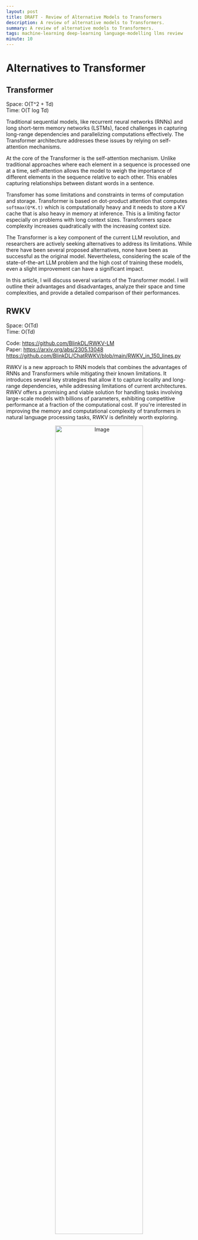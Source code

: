 ```yaml
---
layout: post
title: DRAFT - Review of Alternative Models to Transformers
description: A review of alternative models to Transformers.
summary: A review of alternative models to Transformers.
tags: machine-learning deep-learning language-modelling llms review
minute: 10
---
```


<style>
img {
    border-radius: 10px;
}
</style>


# Alternatives to Transformer

## Transformer
Space: O(T^2 + Td)<br>
Time: O(T log Td)<br>

Traditional sequential models, like recurrent neural networks (RNNs) and long short-term memory networks (LSTMs), faced challenges in capturing long-range dependencies and parallelizing computations effectively. The Transformer architecture addresses these issues by relying on self-attention mechanisms.

At the core of the Transformer is the self-attention mechanism. Unlike traditional approaches where each element in a sequence is processed one at a time, self-attention allows the model to weigh the importance of different elements in the sequence relative to each other. This enables capturing relationships between distant words in a sentence.

Transfomer has some limitations and constraints in terms of computation and storage. Transformer is based on dot-product attention that computes ```softmax(Q*K.t)``` which is computationally heavy and it needs to store a KV cache that is also heavy in memory at inference. This is a limiting factor especially on problems with long context sizes. Transformers space complexity increases quadratically with the increasing context size.

The Transformer is a key component of the current LLM revolution, and researchers are actively seeking alternatives to address its limitations. While there have been several proposed alternatives, none have been as successful as the original model. Nevertheless, considering the scale of the state-of-the-art LLM problem and the high cost of training these models, even a slight improvement can have a significant impact.

In this article, I will discuss several variants of the Transformer model. I will outline their advantages and disadvantages, analyze their space and time complexities, and provide a detailed comparison of their performances.



## RWKV

Space: O(Td)<br>
Time: O(Td)<br>

Code: https://github.com/BlinkDL/RWKV-LM<br>
Paper: https://arxiv.org/abs/2305.13048<br>
https://github.com/BlinkDL/ChatRWKV/blob/main/RWKV_in_150_lines.py<br>

RWKV is a new approach to RNN models that combines the advantages of RNNs and Transformers while mitigating their known limitations. It introduces several key strategies that allow it to capture locality and long-range dependencies, while addressing limitations of current architectures. RWKV offers a promising and viable solution for handling tasks involving large-scale models with billions of parameters, exhibiting competitive performance at a fraction of the computational cost. If you're interested in improving the memory and computational complexity of transformers in natural language processing tasks, RWKV is definitely worth exploring.

<figure style="text-align:center;">
    <img src="https://cdn.discordapp.com/attachments/1158141030080716891/1158150056478789703/image.png?ex=651b32ca&is=6519e14a&hm=4781857cc520c0d1abef45ae00bccbf9cf2fbd492694410c9b031dbad689d279&" alt="Image" width="75%" height="75%">
</figure>
RWKV is designed to combine the strengths of RNNs and Transformers while mitigating their known limitations. Compared to RNNs, RWKV offers more efficient parallelizable training and better performance on long-range dependencies by not relying on a single hidden unit to pass the context between different time steps.

Compared to Transformers, RWKV offers linear attention and constant computational and memory complexity during inference, making it more efficient for large-scale models.

There are two main components of a RWKV block. Time-mixing and channel-mixing. Time-mixing works by linearly interpolating between the current input and the previous time step input, which naturally aggregates and gates information in the input channels. The time-mixing block is composed of three equations that compute the values of r, k, and v at each time step, which are then used to compute the WKV computation that plays the role of attention in Transformers. In essence, as time passes and t becomes larger, the vector o_t relies on a  historical record which is indicated by the accumulation of a greater number of terms.

<figure style="text-align:center;">
  <img src="https://cdn.discordapp.com/attachments/1158141030080716891/1158150244828188702/image.png?ex=651b32f7&is=6519e177&hm=b4fff3b20f4c38fc5a1d7be4dff01277764b94e74ff1b440087d89e6808988a9" alt="Image" width="75%" height="75%">
</figure>

Channel-mixing is another key component of the RWKV architecture that helps it capture locality in sequential data. It works by computing the values of r, k, and o at each time step, which are then used to compute the final output vector. The channel-mixing block is composed of three equations that compute the values of r, k, and o at each time step. The output vector is computed by taking the sigmoid of the receptance r and using it as a "forget gate" to eliminate unnecessary historical information. The final output vector is then computed by multiplying the sigmoid of r with the result of a max pooling operation on k, followed by a squared ReLU activation.

<figure style="text-align:center;">
    <img src="https://cdn.discordapp.com/attachments/1158141030080716891/1158150324482211981/image.png?ex=651b330a&amp;is=6519e18a&amp;hm=a27f2cb37111f256b78dfb8b1a1946362f1bc847de4b93e196c57c1807db2ed7&amp;" alt="Image" width="75%" height="75%">
</figure>

RWKV comes with certain limitations  RWKV may have performance limitations on tasks that require recalling information over very long contexts due to relaying on a limited vector between time steps as in RNNs as opposed to Transformers having access to all the information at every step by the attention mechanism. One limitation of RWKV is that prompt engineering has become more significant compared to traditional Transformer models. In the RWKV framework, the linear attention mechanism restricts the extent to which prompt information is passed on to the model's continuation. It is also emprically shown that "When the prompts were adjusted from the ones used for GPT to more suitable for RWKV, the F1 measure performance increased even from 44.2% to 74.8%."

In the results, RWKV has shown impressive performance and has even outperformed other models in specific tasks. However, when the task demands a stronger reliance on context, RWKV's performance tends to decrease, leading to underperformance compared to other models.

 RWKV model serves as an outstanding illustration of an open-source project, with the paper mentioning many contributors. It is truly impressive to observe the significant influence that open-source research has had in advancing innovative AI solutions on a grand scale. It appears that efforts are already underway to address certain limitations of RWKV with a new iteration of the model architecture. You can join [their discord]( https://discord.gg/bDSBUMeFpc) if you are willing to get involved in the development process.








## Hyena

 Time: O(NdT (logT + d)) - N is number of projections <br>
 Space Complexity: O(Td)

 Code: https://github.com/HazyResearch/safari <br>
 Paper: https://arxiv.org/abs/2302.10866 <br>
 Blogpost: https://hazyresearch.stanford.edu/blog/2023-03-07-hyena <br>

Hyena addresses the Transformers limitations with their attention operator, which becomes computationally expensive with longer sequences and is unable to access a significant amount of context. Hyena offers a subquadratic alternative to attention by combining long convolutions with data-controlled gating. In various tasks involving recall and reasoning with sequences containing thousands to hundreds of thousands of tokens, Hyena has demonstrated significant improvements in accuracy compared to state-space operators and other methods. Additionally, Hyena has set a new standard for dense-attention-free architectures in language modeling. It achieves Transformer-level quality while reducing required training compute by 20% at a sequence length of 2K. Notably, Hyena operators are also faster, offering twice the efficiency of highly optimized attention operators.

<figure>
  <img src="https://media.discordapp.net/attachments/1158141030080716891/1158147883573452930/Screenshot_2023-09-28_at_15.50.08.png?ex=651b30c4&is=6519df44&hm=2b69bef06a520b2132969521cf327e82d64100f3a6b7d435e8ba265870c1ec41&=&width=2204&height=990" alt="Image description">
</figure>

Hyena first projects the input into a set of vectors ```v, x_1, ..., x_n``` and ```v``` acts like the value vector as in the attention. Then it projects ```v, x_1, ..., x_n``` with learnable filters ```h_1, ..., h_n```. Hyena applies a multiplicative gating interaction to the projected vectors, similar to LSTMs. This gating is used to control the information flow thorugh the recurrance.

<figure>
  <img src="https://media.discordapp.net/attachments/1158141030080716891/1158147883883839538/Screenshot_2023-09-28_at_16.56.27.png?ex=651b30c4&is=6519df44&hm=371aa3bf09a5953f22ab4719e69b6c8ce3abb1530e9c5c8a6a4d069f0af57258&=width=2204&height=466" alt="Image">
</figure>

Hyena uses an implicit long convolution to the gated input, using a set of Hyena filters thar are parametrized by a feed-forward network. This convolution is used to capture long-range dependencies in the input.

<figure>
  <img src="https://media.discordapp.net/attachments/1158141030080716891/1158147884139684053/Screenshot_2023-09-28_at_17.28.21.png?ex=651b30c4&is=6519df44&hm=94592fd5b34bbbf083d352998bc7ec7ec10c836508e2b404c2bfe6b960e002d2&=&width=2204&height=466" alt="Image">
</figure>


<figure>
  <img src="https://media.discordapp.net/attachments/1158141030080716891/1158147884416516166/Screenshot_2023-09-28_at_17.29.11.png?ex=651b30c4&is=6519df44&hm=6ca777f2a5790e4f49e7ea2c2184cc186aed1f0c414444e45f677319c6fca9e8&=&width=2204&height=512" alt="Image description">
</figure>

<figure>
  <img src="https://media.discordapp.net/attachments/1158141030080716891/1158147884634615828/Screenshot_2023-09-28_at_17.29.49.png?ex=651b30c5&is=6519df45&hm=9e787acaef69633b283691dfecdd371581feeddf76d854af1c420ebe6d908955&=&width=2204&height=580" alt="Image">
</figure>

Below is the overall Hyena operator in python as described in the blogpost:

```python
def hyena_filter(t):
	return window(t) * ffn(t) * poitional_encoding(t)

x, v = input_projections(u)
for o in range(hyena_orders):
    h = hyena_filter(L)  # long conv filter parameterized via an MLP
    v = x[o] * fftconv(h, v)  # elem-wise mult & fftconv
)
```

When it comes to language modelling, Hyena is often compared to GPTNeo and RWKV. Hyena exhibits superior performance in few-shot learning, but RWKV outperforms in terms of zero-shot accuracy on SuperGLUE tasks. Moreover, Hyena performs on par with a Transformer model when it comes to WikiText103 dataset perplexity numbers.

In terms of runtime, the cross-over point between Hyena and attention occurs at a length of 2048 and Hyena and flash attention ranges from 4086 to 8196.

<figure>
  <img src="https://media.discordapp.net/attachments/1158141030080716891/1158147884944990327/Screenshot_2023-09-28_at_17.44.48.png?ex=651b30c5&is=6519df45&hm=8efde44c22a32b3404f8c5c80d736f5d71bae95f178637493627289d8da0503a&=&width=2204&height=717"
  alt="Image">
</figure>

In my view, the Hyena model is a intersting approach for extending input length through scalable computing. Nonetheless, further investigations on a larger scale are necessary to confirm its efficacy as a viable alternative to the Transformer model. For now, the RWKV model appears to offer better value in terms of both complexity and performance. However, if the goal is to tackle very lengthy context problems, Hyena could be a promising choice.


## Attention Free Transformer

Time: AFT-simple O(Td), AFT-full O(T^2d) <br>
Space: O(Td) <br>

Paper: https://arxiv.org/abs/2105.14103v2<br>
Code (unofficial): https://github.com/rish-16/aft-pytorch<br>

Attention Free Transformer (AFT) is a new variant of the Transformer model that eliminates the need for dot product self attention, making it compatible with large input and model sizes. AFT takes advantage of locality and spatial weight sharing while maintaining global connectivity, resulting in excellent efficiency. The paper presents experiments on autoregressive modeling tasks and image recognition, demonstrating competitive performance compared to other models. Overall, AFT is a promising approach for efficient and effective deep learning.
Original attention can be implemented as

We can think of AFT as weighted average over values that is combined by the queries with element-wise multiplication instead of a heavy attention matrix. In an Attention-based Feed-Forward Transformer (AFT) layer, the learned position biases are added to the key values. Then, the values are combined with the key using element-wise multiplication. Finally, the resulting values are multiplied with the query in an element-wise manner. Thus it avoids the computationally heavy ```softmax(Q*K.t)``` operation of transformers. "AFT can be interpreted as performing implicit attention with as many heads as feature dimensions, where the attention matrices take a factorized form."

This new operation has a memory complexity linear with respect to both the context size and the dimension of features, making it compatible with both large input and model sizes. The AFT model variants take advantage of the idea of locality and spatial weight sharing while maintaining global connectivity. This allows AFT to capture long-term dependencies and achieve competitive performance on autoregressive modeling tasks and image recognition.

<figure>
    <img src="https://cdn.discordapp.com/attachments/1158141030080716891/1158143056378331156/Screenshot_2023-09-29_at_16.02.12.png?ex=651b2c45&is=6519dac5&hm=3f69a901a09a9e90c3b2e6a622ec69603f2d654c8e4be3eca506d08c65d1d3ac&" alt="Image">
</figure>

There are four different versions of AFT. The first version is AFT-simple, which does not utilize position encoding. The second version is AFT-full, which includes regular position encoding. The third version is AFT-local, which incorporates a learned set of relative position biases within a specified window. The fourth version is AFT-conv, which utilizes depth-wise separable convolution and underlined especially for image tasks.

<figure>
  <img src="https://cdn.discordapp.com/attachments/1158141030080716891/1158143241707864185/Screenshot_2023-09-29_at_16.01.38.png?ex=651b2c72&is=6519daf2&hm=95cf4adb2b085f2a57a00731ec8816c0a3777d6ebcb1b29fd364695ef61322ae&" alt="Screenshot">
	<figcaption>AFT-conv formulation. </figcaption>
</figure>


In terms of results, the paper shows that AFT achieves comparable or better accuracy than traditional Transformer models on various autoregressive modeling tasks and image recognition tasks, while using much smaller memory footprints. AFT also outperforms other efficient Transformer variants such as Linformer and Performer. The paper also demonstrates the effectiveness of AFT on variable size inputs and shows that it is well-suited for pretraining and finetuning workflows in vision tasks.

In general, AFT shows great potential as a substitute for conventional Transformers. It offers substantial reductions in computational requirements and memory usage, all while maintaining high performance. Moreover, AFT serves as the foundation for the development of both Hyena and RWKV.



## Retentive Network

Time: O(Td(b + h)) s.t. b chunk size and h is head dimension <br>
Space: O(T) <br>

Paper: https://arxiv.org/abs/2307.08621<br>
Code (official):  https://github.com/microsoft/torchscale/commit/bf65397b26469ac9c24d83a9b779b285c1ec640b <br>
Code:  https://github.com/syncdoth/RetNet<br>
Code:  https://github.com/Jamie-Stirling/RetNet<br>


RetNet borrows recurrent input processing from RNN and parallel-training of Transformer models and combine them to achieve a compute efficient model. Recurrence enables O(1) inference since it does not need to compute the relation between every input and every other input in the sequence. RetNet applies recurrance chunk-wise to the input to alleviate the representational bottleneck of the regular RNN and model longer samples efficiently.

<figure>
  <img src="https://cdn.discordapp.com/attachments/1158141030080716891/1158141074603253800/retnet-vs-transformer.webp?ex=651b2a6d&is=6519d8ed&hm=7904fcf6149253cc0742d0ab1ec4f17a78b405adfee7191618e144a0b40b2a28&" alt="Caption" title="Difference between Transformer and RetNet">
  <figcaption>Difference between Transformer and RetNet</figcaption>
</figure>


RetNet introduces a novel approach to replace the softmax operation utilized in self-attention with a Hadamard product. By leveraging a newly introduced **D-matrix and incorporating a GroupNorm operation**, the relative attention weights assigned to each token in the input sequence are determined. Traditionally, the softmax operation plays a crucial role in capturing long-term dependencies and contributes to the remarkable performance of Transformers. However, the computation of softmax, specifically ```softmax(Q * K.t)```, significantly hampers the efficiency of Transformers during inference. This is  due to the storage requirements of a squared ```NxN``` matrix, which grows quadratically with the sequence length.

RetNet utilizes two variants of the same computation, one for training and another for inference. This is the crux of RetNet's functionality. During training, a parallel computation approach is employed to expedite the process, while during inference, a recurrent formulation is utilized instead. I suggest you to check [this post](https://medium.com/ai-fusion-labs/retentive-networks-retnet-explained-the-much-awaited-transformers-killer-is-here-6c17e3e8add8) by Shantanu Chandra who made a better job than the paper explaining how things work.

<figure>
  <img src="https://cdn.discordapp.com/attachments/1158141030080716891/1158143553000718397/image.png?ex=651b2cbc&is=6519db3c&hm=663ffeedd63406f87d7032c71c9b4884f01602e16e408f7b2de2a00a95cc61d4" alt="Image">
  <figcaption>Training and inference computation.</figcaption>
</figure>


When we compare RetNet to attention-free transformers and RWKV, it retains the element-wise interactions in the sequence with a certain constraint by the retention operation. It keeps the high-dimensional state of the encoded sequence information which they claim to contribute to the performance of the model.

Results show that after ~2.7B parameters RetNet achieves lower perplexity values and out-performs Transformer. Most of the results are reported based on the 6.7B model. RetNet is signifcantly better than Transformer at this scale in zero-shot, few-shot learning.

RetNet replaces the KV cache of Transformers by the propsed recurrance operation and saves memory also chunk-wise retention makes inference significantly scalable with increasing batch size and input length.

They also show that RetNet is computationally way efficient than Transformer and almost on par with Transformer + Flash Attention 1 (needs to compare Flash Attention2 as well). Results show that it uses 3.4x lower memory, 8.4x higher throughput, 15.6x lower latency in relation to a Transformer model.

When compared to the other Transformer alternatives RetNet outperforms all the other models by an important margin on language modelling.

<figure>
<img src="https://cdn.discordapp.com/attachments/1158141030080716891/1158143990630187048/image.png?ex=651b2d24&is=6519dba4&hm=05891731dffc0e053173f55da8865837ad7805293a3c3b29eda0f0e2a7cc8490" alt="Image">
  <figcaption>Comparison with the other models.</figcaption>
</figure>

<br>
## Longnet

Time: O(Td)<br>
Space: O(T/r log T/r d) s.t. r is the attention dilation rate <br>

Paper: https://arxiv.org/pdf/2307.02486.pdf <br>
Code: https://github.com/microsoft/torchscale <br>

LONGNET is a variant of the Transformer model that tackles the issue of scaling sequence length in large language models. It can handle sequences with over **1 billion tokens** while maintaining good performance on shorter sequences. This is accomplished through dilated attention, which enhances the model's ability to attend to distant tokens. LONGNET has advantages such as linear computation complexity, the capability to serve as a distributed trainer for long sequences, and seamless integration with existing Transformer-based optimization. Experimental results confirm its effectiveness on long-sequence modeling as well as general language tasks.


<figure>
  <img src="https://cdn.discordapp.com/attachments/1158141030080716891/1158764016307556372/image.png?ex=651d6e96&is=651c1d16&hm=677a5c15b30c83014def640efb5341424801680255ce60bfedd2baf973c24a14" alt="Image">
</figure>

In order to simplify the self-attention layers, LONGNET utilizes dilated attention. This approach involves dividing the input sequence into segments and dilating each segment at a specific rate. By doing so, the model is able to leverage different segment and dilation rates to improve its modeling abilities. The outputs of each segment size and dilation rate combination are then combined through a weighted sum. These weights are determined based on the softmax denominators of each output. This combination of segments and dilation strikes a balance between considering the global context and maintaining efficiency, as dilation serves as an efficient approximation of the attention matrix.

<figure>
  <img src="https://cdn.discordapp.com/attachments/1158141030080716891/1158766857587806258/image.png?ex=651d713b&is=651c1fbb&hm=40fa139299585deb1af9fb02e23c05007dea236811e3ce34ea5414a81ffe175a&" alt="Image Description">
</figure>

There are two additional techniques that can be employed. One of them, called LONGNET, incorporates varying dilation rates in each attention head to introduce more diversity. This technique also gradually increases the segment lengths and dilation rates in successive layers, allowing for the processing of extremely long input sequences.

Training LONGNET for 1 billion tokens requires distributed training. Due to segment nature, any long text can be segmented and those segments can be distributed on different GPUs and processed in-parallel with a constant communication overhead.

For testing the model, they used the Stack dataset, a source code collection with over 300 programming languages. They showed that LONGNET outperforms a vanilla Transformer model by a large margin in final perplexity and computation. They were able to train LONGNET with 32k context size and the Transformer only 16k.

<figure>
    <img src="https://cdn.discordapp.com/attachments/1158141030080716891/1158774319560798238/image.png?ex=651d782e&is=651c26ae&hm=1d47402aaab7e0ee804e53e76179c11d03a48e654cb30bce1dde0c3b91f7a051&" alt="Image">
</figure>

**My 2 cents:** Consider using LONGNET when you need to process very long context or stream outputs.



<br>
## MegaByte
Time: O(T ^ (4/3)  d)
Space:

Paper: https://arxiv.org/abs/2305.07185<br>
Code: https://github.com/lucidrains/MEGABYTE-pytorch<br>

<figure>
  <img src="https://cdn.discordapp.com/attachments/1158141030080716891/1159125345593737246/image.png?ex=651ebf19&is=651d6d99&hm=987d8fe538501b0d3970b50846dfa7f154a721edbf771dac74f8a9da7708675c&" alt="image">
</figure>

MEGABYTE is an architecture for decoders that makes it possible to model sequences with over one million bytes in a differentiable way. It does this by dividing sequences into patches and using a local submodel within each patch, as well as a global model between patches. This allows for sub-quadratic self-attention, larger feedforward layers without increasing computational cost, and enhanced parallelism while decoding. Consequently, MEGABYTE delivers enhanced performance at a reduced expense for both training and generation.

MEGABYTES offers several advantages, including sub-quadratic self-attention, pre-patch feed forward layers, and parallel decoding. The sub-quadratic self-attention is achieved by dividing the input into smaller "patches," which helps to reduce the computational burden of self-attention. This reduces the self-attention cost to `O(T^(4/3) d)`.

It's important to note that in a Transformer, the feedforward layers consume about 98% of the FLOPs. MEGABYTES addresses this issue by replacing multiple passes of these layers with a single pass, utilizing a larger linear layer.

Furthermore, the use of patches also introduces a level of parallelism. As a result, they found that their 1.5B parameter model is 40% faster than a 350M Transformer model.

The MEGABYTE system is composed of three main components. First, there is a patch embedder, which converts the patch sequences into a representation that takes into account the context. Then, there is a large global Transformer that encodes the contextualized inputs. Lastly, there is a smaller transformer model that takes each output from the global model and predicts the output tokens in an auto-regressive manner.

MEGABYTE is applied to language modelling, image modelling, audio modelling. The cool thing is that it is trained by the raw byte values (hence the name). It is compared to PerceiverAR and a Transformer baseline. In all tasks, it outperforms the both and it is also competitive to models that use regular tokenizers.

The ablation analysis reveals that both the local and global models are crucial components of the overall model. The absence of either of these components resulted in a significant decrease in performance.

**My 2 cents:** I find the concept of learning from raw bytes and utilizing multi-stage transformers very intriguing. I believe this approach has the potential to revolutionize language model systems (LLMs) in the future. By eliminating tokenization models, we can bridge the gap between computers and models, paving the way for the development of new generation LLM-based operating systems.

In addition, I am curious about the capability of MegaByte to perform Text-to-Speech (TTS) without discretization, by solely relying on mel-frames or just bytes. The main concept behind this approach is that smaller models can analyze portions of mel-frames, allowing them to replace tokens in discretized models and effectively capture the context. If the paper's description holds true and we can achieve this using bytes, it would be truly remarkable.

**Edit**: Looks like [UniAudio](https://arxiv.org/abs/2310.00704) tried it.



## Honorable Mentions
### Multi-Query Attention
Paper: https://arxiv.org/pdf/1911.02150.pdf<br>
Code:  https://github.com/knotgrass/attention/blob/main/attn/attention.py <br>

Using shared key and value vectors among attention heads to reduce the memory overhead at inference by reduces size of the KV cache.


### Linformer

Paper: https://arxiv.org/abs/2006.04768v3 <br>
Code: https://github.com/facebookresearch/fairseq/tree/main/examples/linformer <br>

Linformer is a modified version of the Transformer model that tackles the problem with self-attention in the original model. The linear self-attention is achieved by breaking down the scaled dot-product attention into multiple smaller attentions using linear projections. Together, these operations create a low-rank factorization of the original attention mechanism.


## Roformer

Paper: https://arxiv.org/abs/2104.09864<br>
Code: https://huggingface.co/docs/transformers/model_doc/roformer <br>

"The proposed RoPE encodes absolute positional information with rotation matrix and naturally incorporates explicit relative position dependency in self-attention formulation. Notably, RoPE comes with valuable properties such as flexibility of being expand to any sequence lengths, decaying inter-token dependency with increasing relative distances, and capability of equipping the linear self-attention with relative position encoding"


## Monarch Mixer
https://hazyresearch.stanford.edu/blog/2023-07-25-m2-bert


## Hierarchical Transformers

Paper: https://arxiv.org/pdf/2110.13711.pdf <br>

## One Wide Feedforward is All You Need

Paper:  https://arxiv.org/abs/2309.01826 <br>

<blockquote class="twitter-tweet"><p lang="en" dir="ltr">&quot;One Wide Feedforward is All You Need&quot; from Apple<br><br>- FFN parameters are redundant in the Transformer <br>- Remove FFN on decoder<br>- Share an FFN in encoder<br>- Slight accuracy drop<br>- Scale back the model to the org size. <br>- Improved accuracy and latency<a href="https://t.co/2Q5hFe7RRA">https://t.co/2Q5hFe7RRA</a></p>&mdash; erogol 🐸💬 (@erogol) <a href="https://twitter.com/erogol/status/1701633558316535883?ref_src=twsrc%5Etfw">September 12, 2023</a></blockquote> <script async src="https://platform.twitter.com/widgets.js" charset="utf-8"></script>

In the Transformer architecture, it has been observed that the FFN (Feed-Forward Network) parameters are unnecessary and redundant. As a solution, the FFN has been removed from the decoder, while in the encoder, an FFN is shared. Although this change resulted in a slight drop in accuracy, the model was scaled back to its original size. This adjustment led to  improved accuracy and reduced latency. They repost 18.5% speed-up using this technique.